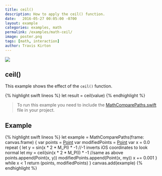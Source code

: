 ```yaml
---
title: ceil()
description: How to apply the ceil() function.
date:   2016-05-27 00:05:00 -0700
layout: example
categories: examples, math
permalink: /examples/math-ceil/
image: poster.png
tags: [math, interaction]
author: Travis Kirton
---
```

![](ceil.png)

## ceil()
This example shows the effect of the `ceil()` function.

{% highlight swift lineos %}
let result = ceil(value)
{% endhighlight %}

> To run this example you need to include the [MathComparePaths.swift](https://gist.github.com/C4Framework/0705e9ad451fa2b655075ad72432ca46) file in your project.

## Example
{% highlight swift lineos %}
let example = MathComparePaths(frame: canvas.frame) {
    var points = [Point]()
    var modifiedPoints = [Point]()
    var x = 0.0
    repeat {
        let y = sin(x * 2 * M_PI) * -1 //-1 inverts iOS coordinates to look normal
        let my = ceil(sin(x * 2 * M_PI)) * -1 //same as above
        points.append(Point(x, y))
        modifiedPoints.append(Point(x, my))
        x += 0.001
    } while x < 1
    return (points, modifiedPoints)
}
canvas.add(example)
{% endhighlight %}

